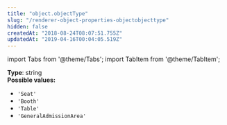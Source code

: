 ```yaml
---
title: "object.objectType"
slug: "/renderer-object-properties-objectobjecttype"
hidden: false
createdAt: "2018-08-24T08:07:51.755Z"
updatedAt: "2019-04-16T00:04:05.519Z"
---
```


import Tabs from '@theme/Tabs';
import TabItem from '@theme/TabItem';

**Type**: string  
**Possible values:**
- `'Seat'`
- `'Booth'`
- `'Table'`
- `'GeneralAdmissionArea'`
